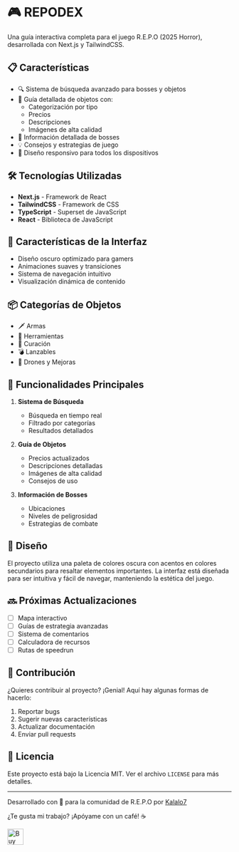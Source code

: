 # 🎮 REPODEX

Una guía interactiva completa para el juego R.E.P.O (2025 Horror), desarrollada con Next.js y TailwindCSS.

## 📋 Características

- 🔍 Sistema de búsqueda avanzado para bosses y objetos
- 🎯 Guía detallada de objetos con:
  - Categorización por tipo
  - Precios
  - Descripciones
  - Imágenes de alta calidad
- 👾 Información detallada de bosses
- 💡 Consejos y estrategias de juego
- 📱 Diseño responsivo para todos los dispositivos

## 🛠️ Tecnologías Utilizadas

- **Next.js** - Framework de React
- **TailwindCSS** - Framework de CSS
- **TypeScript** - Superset de JavaScript
- **React** - Biblioteca de JavaScript

## 🚀 Características de la Interfaz

- Diseño oscuro optimizado para gamers
- Animaciones suaves y transiciones
- Sistema de navegación intuitivo
- Visualización dinámica de contenido

## 📦 Categorías de Objetos

- 🗡️ Armas
- 🔧 Herramientas
- 🧪 Curación
- 💣 Lanzables
- 🤖 Drones y Mejoras

## 🎯 Funcionalidades Principales

1. **Sistema de Búsqueda**
   - Búsqueda en tiempo real
   - Filtrado por categorías
   - Resultados detallados

2. **Guía de Objetos**
   - Precios actualizados
   - Descripciones detalladas
   - Imágenes de alta calidad
   - Consejos de uso

3. **Información de Bosses**
   - Ubicaciones
   - Niveles de peligrosidad
   - Estrategias de combate

## 🎨 Diseño

El proyecto utiliza una paleta de colores oscura con acentos en colores secundarios para resaltar elementos importantes. La interfaz está diseñada para ser intuitiva y fácil de navegar, manteniendo la estética del juego.

## 🔜 Próximas Actualizaciones

- [ ] Mapa interactivo
- [ ] Guías de estrategia avanzadas
- [ ] Sistema de comentarios
- [ ] Calculadora de recursos
- [ ] Rutas de speedrun

## 🤝 Contribución

¿Quieres contribuir al proyecto? ¡Genial! Aquí hay algunas formas de hacerlo:

1. Reportar bugs
2. Sugerir nuevas características
3. Actualizar documentación
4. Enviar pull requests

## 📝 Licencia

Este proyecto está bajo la Licencia MIT. Ver el archivo `LICENSE` para más detalles.

---

Desarrollado con 💜 para la comunidad de R.E.P.O por [Kalalo7](https://kalalo7.github.io/Portfolio/) <mcreference link="https://kalalo7.github.io/Portfolio/" index="0"></mcreference>

¿Te gusta mi trabajo? ¡Apóyame con un café! ☕

<a href='https://ko-fi.com/E1E81DBER4' target='_blank'><img height='36' style='border:0px;height:36px;' src='https://storage.ko-fi.com/cdn/kofi3.png?v=6' border='0' alt='Buy Me a Coffee at ko-fi.com' /></a>
